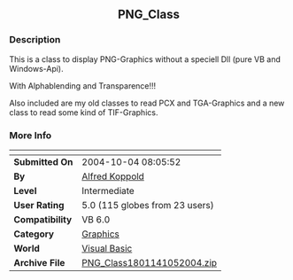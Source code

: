 ﻿<div align="center">

## PNG\_Class


</div>

### Description

This is a class to display PNG-Graphics without a speciell Dll (pure VB and Windows-Api).

With Alphablending and Transparence!!!

Also included are my old classes to read PCX and TGA-Graphics and a new class to read some kind of TIF-Graphics.
 
### More Info
 


<span>             |<span>
---                |---
**Submitted On**   |2004-10-04 08:05:52
**By**             |[Alfred Koppold](https://github.com/Planet-Source-Code/PSCIndex/blob/master/ByAuthor/alfred-koppold.md)
**Level**          |Intermediate
**User Rating**    |5.0 (115 globes from 23 users)
**Compatibility**  |VB 6\.0
**Category**       |[Graphics](https://github.com/Planet-Source-Code/PSCIndex/blob/master/ByCategory/graphics__1-46.md)
**World**          |[Visual Basic](https://github.com/Planet-Source-Code/PSCIndex/blob/master/ByWorld/visual-basic.md)
**Archive File**   |[PNG\_Class1801141052004\.zip](https://github.com/Planet-Source-Code/alfred-koppold-png-class__1-56537/archive/master.zip)








